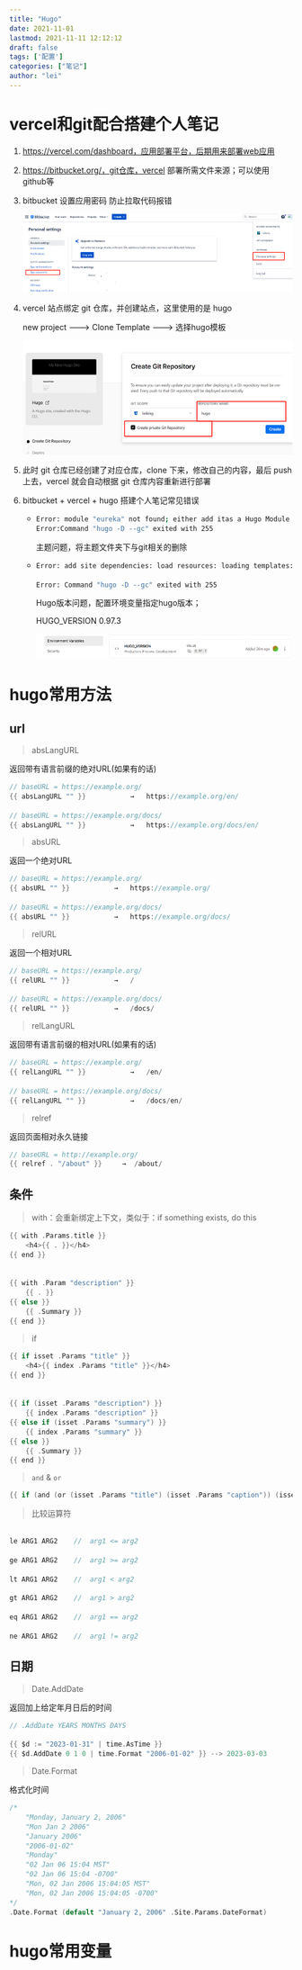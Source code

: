 ```yaml
---
title: "Hugo"
date: 2021-11-01
lastmod: 2021-11-11 12:12:12
draft: false
tags: ['配置']
categories: ["笔记"]
author: "lei"
---
```


# vercel和git配合搭建个人笔记

1. https://vercel.com/dashboard，应用部署平台，后期用来部署web应用

2. https://bitbucket.org/，git仓库，vercel 部署所需文件来源；可以使用github等

3. bitbucket 设置应用密码 防止拉取代码报错

   ![image-20220424152827820](images.assets/image-20220424152827820.png)

4. vercel 站点绑定 git 仓库，并创建站点，这里使用的是 hugo

   new project --->  Clone Template ---> 选择hugo模板

   ![image-20220424153141839](images.assets/image-20220424153141839.png)

5. 此时 git 仓库已经创建了对应仓库，clone 下来，修改自己的内容，最后 push 上去，vercel 就会自动根据 git 仓库内容重新进行部署

6. bitbucket + vercel + hugo 搭建个人笔记常见错误

   - ```bash
     Error: module "eureka" not found; either add itas a Hugo Module or store it in"/verce1/path0/themes ".: module does not exist
     Error:Command "hugo -D --gc" exited with 255
     ```

     主题问题，将主题文件夹下与git相关的删除

   - ```bash
     Error: add site dependencies: load resources: loading templates: "/vercel/path0/layouts/docs/doc_list.html:3:1": parse failed: template: docs/doc_list.html:3: function "warnf" not defined
     
     Error: Command "hugo -D --gc" exited with 255
     ```

     Hugo版本问题，配置环境变量指定hugo版本；

     HUGO_VERSION    0.97.3

     ![image-20220424153710895](images.assets/image-20220424153710895.png)

# hugo常用方法

## url



> absLangURL

返回带有语言前缀的绝对URL(如果有的话)

```go
// baseURL = https://example.org/
{{ absLangURL "" }}           →   https://example.org/en/

// baseURL = https://example.org/docs/
{{ absLangURL "" }}           →   https://example.org/docs/en/
```



> absURL

返回一个绝对URL

```go
// baseURL = https://example.org/
{{ absURL "" }}           →   https://example.org/

// baseURL = https://example.org/docs/
{{ absURL "" }}           →   https://example.org/docs/
```



> relURL

返回一个相对URL

```go
// baseURL = https://example.org/
{{ relURL "" }}           →   /

// baseURL = https://example.org/docs/
{{ relURL "" }}           →   /docs/
```



> relLangURL

返回带有语言前缀的相对URL(如果有的话)

```go
// baseURL = https://example.org/
{{ relLangURL "" }}           →   /en/

// baseURL = https://example.org/docs/
{{ relLangURL "" }}           →   /docs/en/
```



> relref

返回页面相对永久链接

```go
// baseURL = http://example.org/
{{ relref . "/about" }}  	→  /about/
```



## 条件



> with：会重新绑定上下文，类似于：if something exists, do this

```go
{{ with .Params.title }}
    <h4>{{ . }}</h4>
{{ end }}


{{ with .Param "description" }}
    {{ . }}
{{ else }}
    {{ .Summary }}
{{ end }}
```



> if

```go
{{ if isset .Params "title" }}
    <h4>{{ index .Params "title" }}</h4>
{{ end }}


{{ if (isset .Params "description") }}
    {{ index .Params "description" }}
{{ else if (isset .Params "summary") }}
    {{ index .Params "summary" }}
{{ else }}
    {{ .Summary }}
{{ end }}
```



> `and` & `or`

```go
{{ if (and (or (isset .Params "title") (isset .Params "caption")) (isset .Params "attr")) }}
```



> 比较运算符

```go

le ARG1 ARG2    //  arg1 <= arg2

ge ARG1 ARG2    //  arg1 >= arg2

lt ARG1 ARG2    //  arg1 < arg2

gt ARG1 ARG2    //  arg1 > arg2

eq ARG1 ARG2    //  arg1 == arg2

ne ARG1 ARG2    //  arg1 != arg2
```



## 日期



> Date.AddDate

返回加上给定年月日后的时间

```go
// .AddDate YEARS MONTHS DAYS

{{ $d := "2023-01-31" | time.AsTime }}
{{ $d.AddDate 0 1 0 | time.Format "2006-01-02" }} --> 2023-03-03
```



> Date.Format

格式化时间

```go
/*
	"Monday, January 2, 2006"
	"Mon Jan 2 2006"
	"January 2006"
	"2006-01-02"
	"Monday"
	"02 Jan 06 15:04 MST"
	"02 Jan 06 15:04 -0700"
	"Mon, 02 Jan 2006 15:04:05 MST"
	"Mon, 02 Jan 2006 15:04:05 -0700"
*/
.Date.Format (default "January 2, 2006" .Site.Params.DateFormat)
```



>

# hugo常用变量
